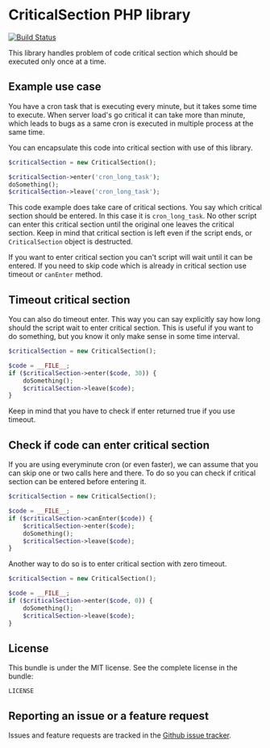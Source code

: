 CriticalSection PHP library
===========================

[![Build Status](https://travis-ci.org/Publero/critical-section.png?branch=master)](https://travis-ci.org/Publero/critical-section)

This library handles problem of code critical section which should be executed only once at a time.

Example use case
----------------

You have a cron task that is executing every minute, but it takes some time to execute. When server load's go critical it can take more
than minute, which leads to bugs as a same cron is executed in multiple process at the same time.

You can encapsulate this code into critical section with use of this library.

``` php
$criticalSection = new CriticalSection();

$criticalSection->enter('cron_long_task');
doSomething();
$criticalSection->leave('cron_long_task');
```

This code example does take care of critical sections. You say which critical section should be entered. In this case
it is `cron_long_task`. No other script can enter this critical section until the original one leaves the critical section.
Keep in mind that critical section is left even if the script ends, or `CriticalSection` object is destructed.

If you want to enter critical section you can't script will wait until it can be entered. If you need to skip code which
is already in critical section use timeout or `canEnter` method.

Timeout critical section
------------------------

You can also do timeout enter. This way you can say explicitly say how long should the script wait to enter critical section.
This is useful if you want to do something, but you know it only make sense in some time interval.

``` php
$criticalSection = new CriticalSection();

$code = __FILE__;
if ($criticalSection->enter($code, 30)) {
    doSomething();
    $criticalSection->leave($code);
}
```

Keep in mind that you have to check if enter returned true if you use timeout.

Check if code can enter critical section
----------------------------------------

If you are using everyminute cron (or even faster), we can assume that you can skip one or two calls here and there.
To do so you can check if critical section can be entered before entering it.

``` php
$criticalSection = new CriticalSection();

$code = __FILE__;
if ($criticalSection->canEnter($code)) {
    $criticalSection->enter($code);
    doSomething();
    $criticalSection->leave($code);
}
```

Another way to do so is to enter critical section with zero timeout.

``` php
$criticalSection = new CriticalSection();

$code = __FILE__;
if ($criticalSection->enter($code, 0)) {
    doSomething();
    $criticalSection->leave($code);
}
```

License
-------

This bundle is under the MIT license. See the complete license in the bundle:

    LICENSE

Reporting an issue or a feature request
---------------------------------------

Issues and feature requests are tracked in the [Github issue tracker](https://github.com/Publero/critical-section).

